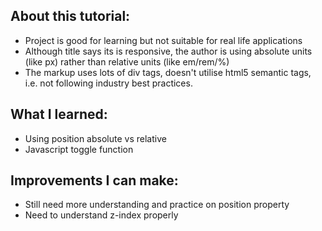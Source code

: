 <!-- Tutorial Link:  https://youtu.be/wEfaoAa99XY -->

## About this tutorial:

-   Project is good for learning but not suitable for real life applications
-   Although title says its is responsive, the author is using absolute units (like px) rather than relative units (like em/rem/%)
-   The markup uses lots of div tags, doesn't utilise html5 semantic tags, i.e. not following industry best practices.

## What I learned:

-   Using position absolute vs relative
-   Javascript toggle function

## Improvements I can make:

-   Still need more understanding and practice on position property
-   Need to understand z-index properly
